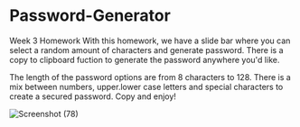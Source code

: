 # Password-Generator
Week 3 Homework
With this homework, we have a slide bar where you can select a random amount of characters and generate password. There is a copy to clipboard fuction to generate the password anywhere you'd like. 

The length of the password options are from 8 characters to 128.
There is a mix between numbers, upper.lower case letters and special characters to create a secured password. Copy and enjoy!


![Screenshot (78)](https://user-images.githubusercontent.com/57572182/74595159-2daa3c80-4ff3-11ea-820b-d0d7b5018b5e.png)

